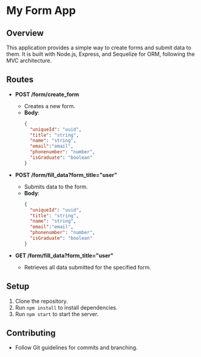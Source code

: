 # My Form App

## Overview
This application provides a simple way to create forms and submit data to them. It is built with Node.js, Express, and Sequelize for ORM, following the MVC architecture.

## Routes
- **POST /form/create_form**
  - Creates a new form.
  - **Body**:
    ```json
    {
      "uniqueId": "uuid",
      "title": "string",
      "name": "string",
      "email":"email",
      "phonenumber": "number",
      "isGraduate": "boolean"
    }
    ```

- **POST /form/fill_data?form_title="user"**
  - Submits data to the form.
  - **Body**:
    ```json
    {
      "uniqueId": "uuid",
      "title": "string",
      "name": "string",
      "email":"email",
      "phonenumber": "number",
      "isGraduate": "boolean"
    }
    ```

- **GET /form/fill_data?form_title="user"**
  - Retrieves all data submitted for the specified form.

## Setup
1. Clone the repository.
2. Run `npm install` to install dependencies.
4. Run `npm start` to start the server.

## Contributing
- Follow Git guidelines for commits and branching.


